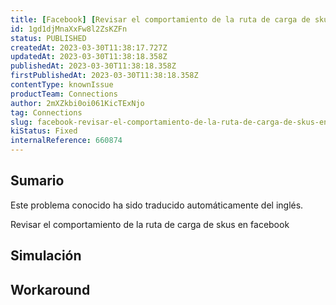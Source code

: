 ```yaml
---
title: [Facebook] [Revisar el comportamiento de la ruta de carga de skus en facebook]
id: 1gd1djMnaXxFw8l2ZsKZFn
status: PUBLISHED
createdAt: 2023-03-30T11:38:17.727Z
updatedAt: 2023-03-30T11:38:18.358Z
publishedAt: 2023-03-30T11:38:18.358Z
firstPublishedAt: 2023-03-30T11:38:18.358Z
contentType: knownIssue
productTeam: Connections
author: 2mXZkbi0oi061KicTExNjo
tag: Connections
slug: facebook-revisar-el-comportamiento-de-la-ruta-de-carga-de-skus-en-facebook
kiStatus: Fixed
internalReference: 660874
---
```


## Sumario

<div class="alert alert-info">
  <p>Este problema conocido ha sido traducido automáticamente del inglés.</p>
</div>


Revisar el comportamiento de la ruta de carga de skus en facebook


##

## Simulación



## Workaround




